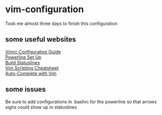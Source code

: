 # vim-configuration
Took me almost three days to finish this configuration

## some useful websites 
[Vimrc Configuration Guide](https://www.freecodecamp.org/news/vimrc-configuration-guide-customize-your-vim-editor/)  
[Powerline Set Up](https://ubunlog.com/en/powerline-personaliza-linea-comandos/)  
[Build Statuslines](https://shapeshed.com/vim-statuslines/)  
[Vim Scripting Cheatsheet](https://devhints.io/vimscript)  
[Auto-Complete with Vim](https://linuxhint.com/vim_auto_complete/)

## some issues
Be sure to add configurations in .bashrc for the powerline so that arrows sighs could show up in statuslines